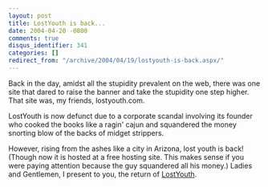 ```yaml
---
layout: post
title: LostYouth is back...
date: 2004-04-20 -0800
comments: true
disqus_identifier: 341
categories: []
redirect_from: "/archive/2004/04/19/lostyouth-is-back.aspx/"
---
```


Back in the day, amidst all the stupidity prevalent on the web, there
was one site that dared to raise the banner and take the stupidity one
step higher. That site was, my friends, lostyouth.com.

LostYouth is now defunct due to a corporate scandal involving its
founder who cooked the books like a ragin' cajun and squandered the
money snorting blow of the backs of midget strippers.

However, rising from the ashes like a city in Arizona, lost youth is
back! (Though now it is hosted at a free hosting site. This makes sense
if you were paying attention because the guy squandered all his money.)
Ladies and Gentlemen, I present to you, the return of
[LostYouth](http://koba.europe.webmatrixhosting.net/).

